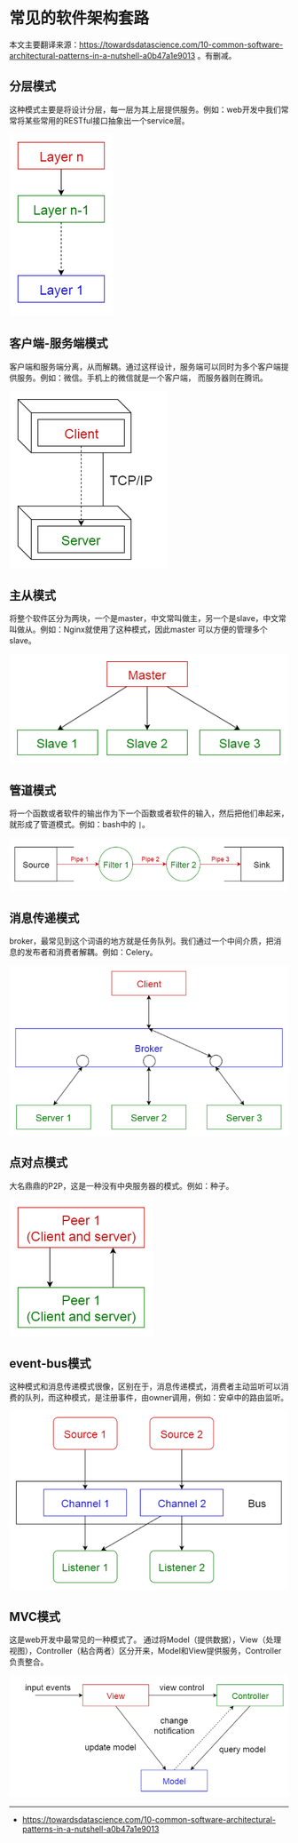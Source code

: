 # 常见的软件架构套路

本文主要翻译来源：https://towardsdatascience.com/10-common-software-architectural-patterns-in-a-nutshell-a0b47a1e9013 。有删减。

## 分层模式

这种模式主要是将设计分层，每一层为其上层提供服务。例如：web开发中我们常常将某些常用的RESTful接口抽象出一个service层。

![layerd pattern](./img/software_arch_layer_mode.png)


## 客户端-服务端模式

客户端和服务端分离，从而解耦。通过这样设计，服务端可以同时为多个客户端提供服务。例如：微信。手机上的微信就是一个客户端，
而服务器则在腾讯。

![client server pattern](./img/software_arch_client_server.png)

## 主从模式

将整个软件区分为两块，一个是master，中文常叫做主，另一个是slave，中文常叫做从。例如：Nginx就使用了这种模式，因此master
可以方便的管理多个slave。

![master slave pattern](./img/software_arch_master_slave.png)

## 管道模式

将一个函数或者软件的输出作为下一个函数或者软件的输入，然后把他们串起来，就形成了管道模式。例如：bash中的 `|`。

![pipe pattern](./img/software_arch_pipe.png)

## 消息传递模式

broker，最常见到这个词语的地方就是任务队列。我们通过一个中间介质，把消息的发布者和消费者解耦。例如：Celery。

![broker pattern](./img/software_arch_broker.png)

## 点对点模式

大名鼎鼎的P2P，这是一种没有中央服务器的模式。例如：种子。

![p2p pattern](./img/software_arch_p2p.png)

## event-bus模式

这种模式和消息传递模式很像，区别在于，消息传递模式，消费者主动监听可以消费的队列，而这种模式，是注册事件，由owner调用，例如：安卓中的路由监听。

![eventbus pattern](./img/software_arch_eventbus.png)

## MVC模式

这是web开发中最常见的一种模式了。 通过将Model（提供数据），View（处理视图），Controller（粘合两者）区分开来，Model和View提供服务，Controller负责整合。

![mvc pattern](./img/software_arch_mvc.png)

--------

- https://towardsdatascience.com/10-common-software-architectural-patterns-in-a-nutshell-a0b47a1e9013
